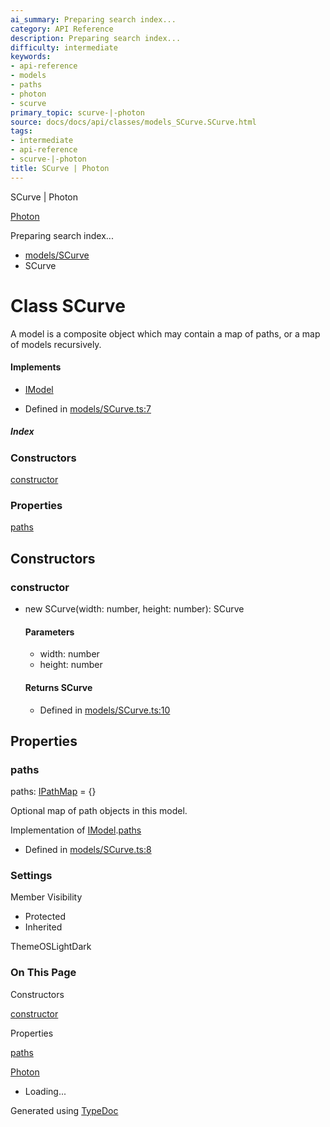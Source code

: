 ```yaml
---
ai_summary: Preparing search index...
category: API Reference
description: Preparing search index...
difficulty: intermediate
keywords:
- api-reference
- models
- paths
- photon
- scurve
primary_topic: scurve-|-photon
source: docs/docs/api/classes/models_SCurve.SCurve.html
tags:
- intermediate
- api-reference
- scurve-|-photon
title: SCurve | Photon
---
```

SCurve | Photon

[Photon](../index.md)




Preparing search index...

* [models/SCurve](../modules/models_SCurve.md)
* SCurve

# Class SCurve

A model is a composite object which may contain a map of paths, or a map of models recursively.

#### Implements

* [IModel](../interfaces/core_schema.IModel.md)

* Defined in [models/SCurve.ts:7](https://github.com/mwhite454/photon/blob/main/packages/photon/src/models/SCurve.ts#L7)

##### Index

### Constructors

[constructor](#constructor)

### Properties

[paths](#paths)

## Constructors

### constructor

* new SCurve(width: number, height: number): SCurve

  #### Parameters

  + width: number
  + height: number

  #### Returns SCurve

  + Defined in [models/SCurve.ts:10](https://github.com/mwhite454/photon/blob/main/packages/photon/src/models/SCurve.ts#L10)

## Properties

### paths

paths: [IPathMap](../interfaces/core_schema.IPathMap.md) = {}

Optional map of path objects in this model.

Implementation of [IModel](../interfaces/core_schema.IModel.md).[paths](../interfaces/core_schema.IModel.md#paths)

* Defined in [models/SCurve.ts:8](https://github.com/mwhite454/photon/blob/main/packages/photon/src/models/SCurve.ts#L8)

### Settings

Member Visibility

* Protected
* Inherited

ThemeOSLightDark

### On This Page

Constructors

[constructor](#constructor)

Properties

[paths](#paths)

[Photon](../index.md)

* Loading...

Generated using [TypeDoc](https://typedoc.org/)
